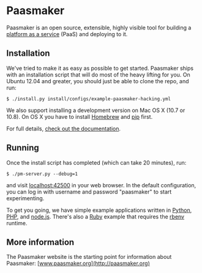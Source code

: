 # Paasmaker

Paasmaker is an open source, extensible, highly visible tool for building a
[platform as a service](http://docs.paasmaker.org/introduction.html) (PaaS)
and deploying to it.

## Installation

We've tried to make it as easy as possible to get started. Paasmaker ships with
an installation script that will do most of the heavy lifting for you. On
Ubuntu 12.04 and greater, you should just be able to clone the repo, and run:

	$ ./install.py install/configs/example-paasmaker-hacking.yml

We also support installing a development version on Mac OS X (10.7 or 10.8).
On OS X you have to install [Homebrew](http://mxcl.github.com/homebrew/) and
[pip](http://www.pip-installer.org/) first.

For full details, [check out the documentation](http://docs.paasmaker.org/installation.html).

## Running

Once the install script has completed (which can take 20 minutes), run:

	$ ./pm-server.py --debug=1

and visit [localhost:42500](http://localhost:42500) in your web browser. In the
default configuration, you can log in with username and password "paasmaker" to
start experimenting.

To get you going, we have simple example applications written in
[Python](https://bitbucket.org/paasmaker/sample-python-simple),
[PHP](https://bitbucket.org/paasmaker/sample-php-simple),
and [node.js](https://bitbucket.org/paasmaker/sample-node-simple).
There's also a [Ruby](https://bitbucket.org/paasmaker/sample-ruby-simple)
example that requires the
[rbenv](http://docs.paasmaker.org/plugin-runtime-rbenv.html) runtime.

## More information

The Paasmaker website is the starting point for information about Paasmaker:
[www.paasmaker.org](http://paasmaker.org)
